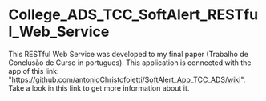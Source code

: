 # College_ADS_TCC_SoftAlert_RESTful_Web_Service
This RESTful Web Service was developed to my final paper (Trabalho de Conclusão de Curso in portugues).  This application is connected with the app of this link: "https://github.com/antonioChristofoletti/SoftAlert_App_TCC_ADS/wiki". Take a look in this link to get more information about it.

